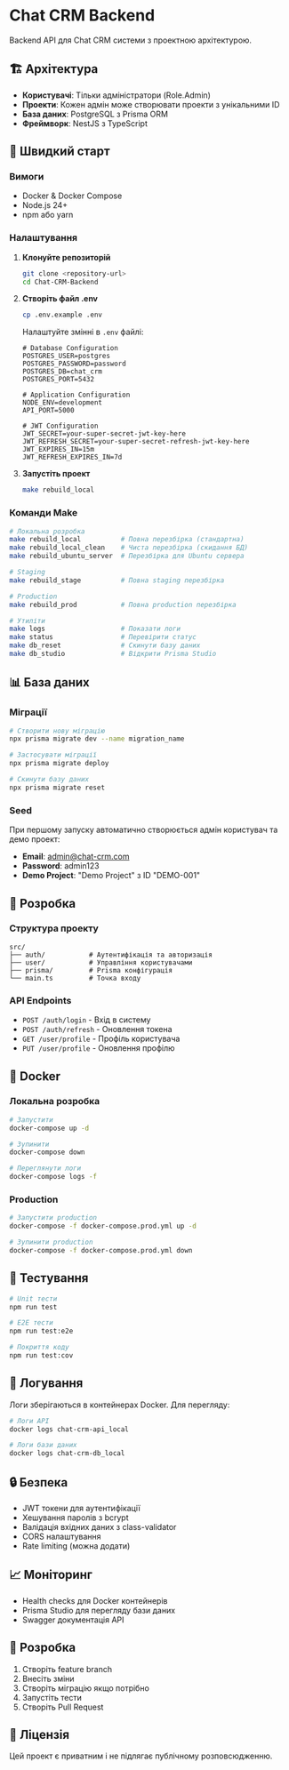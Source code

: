# Chat CRM Backend

Backend API для Chat CRM системи з проектною архітектурою.

## 🏗️ Архітектура

- **Користувачі**: Тільки адміністратори (Role.Admin)
- **Проекти**: Кожен адмін може створювати проекти з унікальними ID
- **База даних**: PostgreSQL з Prisma ORM
- **Фреймворк**: NestJS з TypeScript

## 🚀 Швидкий старт

### Вимоги

- Docker & Docker Compose
- Node.js 24+
- npm або yarn

### Налаштування

1. **Клонуйте репозиторій**
   ```bash
   git clone <repository-url>
   cd Chat-CRM-Backend
   ```

2. **Створіть файл .env**
   ```bash
   cp .env.example .env
   ```
   
   Налаштуйте змінні в `.env` файлі:
   ```env
   # Database Configuration
   POSTGRES_USER=postgres
   POSTGRES_PASSWORD=password
   POSTGRES_DB=chat_crm
   POSTGRES_PORT=5432
   
   # Application Configuration
   NODE_ENV=development
   API_PORT=5000
   
   # JWT Configuration
   JWT_SECRET=your-super-secret-jwt-key-here
   JWT_REFRESH_SECRET=your-super-secret-refresh-jwt-key-here
   JWT_EXPIRES_IN=15m
   JWT_REFRESH_EXPIRES_IN=7d
   ```

3. **Запустіть проект**
   ```bash
   make rebuild_local
   ```

### Команди Make

```bash
# Локальна розробка
make rebuild_local          # Повна перезбірка (стандартна)
make rebuild_local_clean    # Чиста перезбірка (скидання БД)
make rebuild_ubuntu_server  # Перезбірка для Ubuntu сервера

# Staging
make rebuild_stage          # Повна staging перезбірка

# Production
make rebuild_prod           # Повна production перезбірка

# Утиліти
make logs                   # Показати логи
make status                 # Перевірити статус
make db_reset               # Скинути базу даних
make db_studio              # Відкрити Prisma Studio
```

## 📊 База даних

### Міграції

```bash
# Створити нову міграцію
npx prisma migrate dev --name migration_name

# Застосувати міграції
npx prisma migrate deploy

# Скинути базу даних
npx prisma migrate reset
```

### Seed

При першому запуску автоматично створюється адмін користувач та демо проект:
- **Email**: admin@chat-crm.com
- **Password**: admin123
- **Demo Project**: "Demo Project" з ID "DEMO-001"

## 🔧 Розробка

### Структура проекту

```
src/
├── auth/           # Аутентифікація та авторизація
├── user/           # Управління користувачами
├── prisma/         # Prisma конфігурація
└── main.ts         # Точка входу
```

### API Endpoints

- `POST /auth/login` - Вхід в систему
- `POST /auth/refresh` - Оновлення токена
- `GET /user/profile` - Профіль користувача
- `PUT /user/profile` - Оновлення профілю

## 🐳 Docker

### Локальна розробка

```bash
# Запустити
docker-compose up -d

# Зупинити
docker-compose down

# Переглянути логи
docker-compose logs -f
```

### Production

```bash
# Запустити production
docker-compose -f docker-compose.prod.yml up -d

# Зупинити production
docker-compose -f docker-compose.prod.yml down
```

## 🧪 Тестування

```bash
# Unit тести
npm run test

# E2E тести
npm run test:e2e

# Покриття коду
npm run test:cov
```

## 📝 Логування

Логи зберігаються в контейнерах Docker. Для перегляду:

```bash
# Логи API
docker logs chat-crm-api_local

# Логи бази даних
docker logs chat-crm-db_local
```

## 🔒 Безпека

- JWT токени для аутентифікації
- Хешування паролів з bcrypt
- Валідація вхідних даних з class-validator
- CORS налаштування
- Rate limiting (можна додати)

## 📈 Моніторинг

- Health checks для Docker контейнерів
- Prisma Studio для перегляду бази даних
- Swagger документація API

## 🤝 Розробка

1. Створіть feature branch
2. Внесіть зміни
3. Створіть міграцію якщо потрібно
4. Запустіть тести
5. Створіть Pull Request

## 📄 Ліцензія

Цей проект є приватним і не підлягає публічному розповсюдженню. 